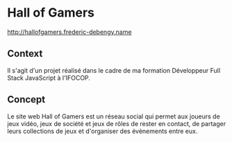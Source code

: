 # Hall of Gamers
http://hallofgamers.frederic-debengy.name

## Context
Il s'agit d'un projet réalisé dans le cadre de ma formation Développeur Full Stack JavaScript à l'IFOCOP.

## Concept
Le site web Hall of Gamers est un réseau social qui permet aux joueurs de jeux vidéo, jeux de société et jeux de rôles de rester en contact, de partager leurs collections de jeux et d'organiser des évènements entre eux.